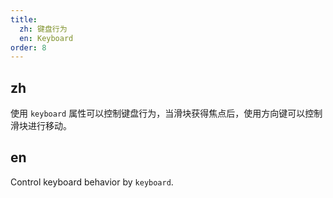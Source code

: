 ```yaml
---
title:
  zh: 键盘行为
  en: Keyboard
order: 8
---
```


## zh

使用 `keyboard` 属性可以控制键盘行为，当滑块获得焦点后，使用方向键可以控制滑块进行移动。

## en

Control keyboard behavior by `keyboard`.
